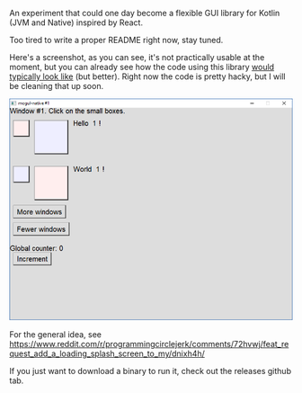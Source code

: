 An experiment that could one day become a flexible GUI library for Kotlin (JVM and Native) inspired by React.

Too tired to write a proper README right now, stay tuned.

Here's a screenshot, as you can see, it's not practically usable at the moment, but you can already
see how the code using this library [would typically look like](native/src/mogul/demo/testComponents.kt#L16) (but better).
Right now the code is pretty hacky, but I will be cleaning that up soon.

![screenshot](screenshot.png)

For the general idea, see https://www.reddit.com/r/programmingcirclejerk/comments/72hvwj/feat_request_add_a_loading_splash_screen_to_my/dnixh4h/

If you just want to download a binary to run it, check out the releases github tab.
